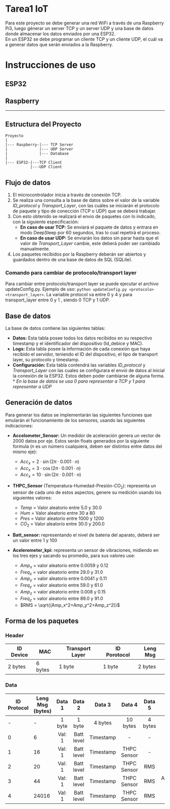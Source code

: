 # Tarea1 IoT
Para este proyecto se debe generar una red WiFi a través de una Raspberry Pi3, luego génerar un server TCP y un server UDP y una base de datos donde almacenar los datos enviados por una ESP32.  
En un ESP32 se debe programar un cliente TCP y un cliente UDP, el cuál va a generar datos que serán enviados a la Raspberry.

# Instrucciones de uso
## ESP32


## Raspberry


---
## Estructura del Proyecto

```
Proyecto
|  
|--- Raspberry-|--- TCP Server   
|              |--- UDP Server  
|              |--- Database
|  
|--- ESP32-|---TCP Client
           |---UDP Client  
```

## Flujo de datos
1. El microcontrolador inicia a través de conexión TCP.
2. Se realiza una consulta a la base de datos sobre el valor de la variable *ID_protocol* y *Transport_Layer*, con las cuáles se iniciarán el protocolo de paquete y tipo de conección (TCP o UDP) que se deberá trabajar.
3. Con esto obtenido se realizará el envio de paquetes con lo indicado, con la siguiente especificación:  
    - **En caso de usar TCP:** Se enviará el paquete de datos y entrara en modo DeepSleep por 60 segundos, tras lo cual repetirá el proceso.
    - **En caso de usar UDP:** Se enviarán los datos sin parar hasta que el valor de *Transport_Layer* cambie, este deberá poder ser cambiado manualmente.
4. Los paquetes recibidos por la Raspberry deberán ser abiertos y guardados dentro de una base de datos de SQL (SQLite).

### Comando para cambiar de protocolo/transport layer

Para cambiar entre protocolo/transport layer se puede ejecutar el archivo updateConfig.py.
Ejemplo de uso: ```python updateConfig.py <protocolo> <transport_layer>```. La variable protocol va entre 0 y 4 y para transport_layer entre 0 y 1 , siendo 0 TCP y 1 UDP.


## Base de datos
La base de datos contiene las siguientes tablas:
- **Datos:** Esta tabla posee todos los datos recibidos en su respectivo timestamp y el identificador del dispositivo (Id_debice y MAC).
- **Logs:** Esta tabla posee la información de cada conexión que haya recibido el servidor, teniendo el ID del dispositivo, el tipo de transport layer, su protocolo y timestamp.
- **Configuración:** Esta tabla contendrá las variables *ID_protocol* y *Transport_Layer* con las cuales se configurara el envió de datos al inicial la conexión de la ESP32. Estos deben poder cambiarse de alguna forma.  
\* *En la base de datos se usa 0 para representar a TCP y 1 para representar a UDP*

## Generación de datos
Para generar los datos se implementarán las siguientes funciones que emularán el funcionamiento de los sensores, usando las siguientes indicaciones:
- **Accelometer_Sensor:** Un medidor de aceleración genera un vector de 2000 datos por eje. Estos serán floats generados por la siguiente formula ($n$ es un número cualquiera, deben ser distintos entre datos del mismo eje):
    - $Acc_x = 2 \cdot\sin(2\pi\cdot0.001\cdot n)$
    - $Acc_x = 3 \cdot\cos(2\pi\cdot0.001\cdot n)$
    - $Acc_x = 10\cdot\sin(2\pi\cdot0.001\cdot n)$
- **THPC_Sensor** (Temperatura-Humedad-Presión-$CO_2$): representa un sensor de cada uno de estos aspectos, genere su medición usando los siguientes valores:
    - *Temp* = Valor aleatorio entre 5.0 y 30.0
    - *Hum* = Valor aleatorio entre 30 a 80
    - *Pres* = Valor aleatorio entre 1000 y 1200
    - $CO_2$ = Valor aleatorio entre 30.0 y 200.0

- **Batt_sensor:** representando el nivel de bateria del aparato, deberá ser un valor entre 1 y 100

- **Acelerometer_kpi:** representa un sensor de vibraciones, midiendo en los tres ejes y sacando su promedio, para sus valores use:
    - $Amp_x$ = valor aleatorio entre 0.0059 y 0.12
    - $Freq_x$ = valor aleatorio entre 29.0 y 31.0
    - $Amp_y$ = valor aleatorio entre 0.0041 y 0.11
    - $Freq_y$ = valor aleatorio entre 59.0 y 61.0
    - $Amp_z$ = valor aleatorio entre 0.008 y 0.15
    - $Freq_z$ = valor aleatorio entre 89.0 y 91.0
    - $RMS = \sqrt{(Amp_x^2+Amp_y^2+Amp_z^2)}$

## Forma de los paquetes
### Header
| ID Device | MAC | Transport Layer | ID Porotocol | Leng Msg |
| -- | -- | -- | -- | -- |
| 2 bytes | 6 bytes | 1 byte | 1 byte | 2 bytes |

### Data
| ID Protocol | Leng Msg (bytes) | Data 1 | Data 2 | Data 3 | Data 4 | Data 5 | Data 6 | Data 7 |
| -- | -- | :--: | :--: | :--: | :--: | :--: | :--: | :--: |
| - | - | 1 byte | 1 byte | 4 bytes | 10 bytes | 4 bytes | 24 bytes | 24000 bytes |
| 0 | 6 | Val: 1 | Batt level | Timestamp | - | - | - | - | - |
| 1 | 16 | Val: 1 | Batt level | Timestamp | THPC Sensor | - | - | - |
| 2 | 20 | Val: 1 | Batt level | Timestamp | THPC Sensor | RMS | - | - |
| 3 | 44 | Val: 1 | Batt level | Timestamp | THPC Sensor | RMS | Accelometer kpi | - |
| 4 | 24016 | Val: 1 | Batt level | Timestamp | THPC Sensor | RMS | - | Accelometer Sensor |